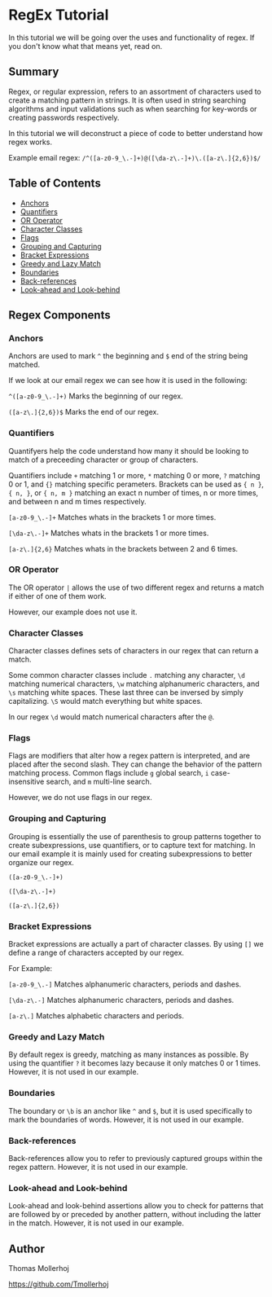 # RegEx Tutorial

In this tutorial we will be going over the uses and functionality of regex. If you don't know what that means yet, read on.

## Summary

Regex, or regular expression, refers to an assortment of characters used to create a matching pattern in strings. It is often used in string searching algorithms and input validations such as when searching for key-words or creating passwords respectively.

In this tutorial we will deconstruct a piece of code to better understand how regex works.

Example email regex: `/^([a-z0-9_\.-]+)@([\da-z\.-]+)\.([a-z\.]{2,6})$/`

## Table of Contents

- [Anchors](#anchors)
- [Quantifiers](#quantifiers)
- [OR Operator](#or-operator)
- [Character Classes](#character-classes)
- [Flags](#flags)
- [Grouping and Capturing](#grouping-and-capturing)
- [Bracket Expressions](#bracket-expressions)
- [Greedy and Lazy Match](#greedy-and-lazy-match)
- [Boundaries](#boundaries)
- [Back-references](#back-references)
- [Look-ahead and Look-behind](#look-ahead-and-look-behind)

## Regex Components

### Anchors

Anchors are used to mark `^` the beginning and `$` end of the string being matched. 

If we look at our email regex we can see how it is used in the following:

`^([a-z0-9_\.-]+)` Marks the beginning of our regex.

`([a-z\.]{2,6})$` Marks the end of our regex.

### Quantifiers

Quantifyers help the code understand how many it should be looking to match of a preceeding character or group of characters. 

Quantifiers include `+` matching 1 or more, `*` matching 0 or more, `?` matching 0 or 1, and `{}` matching specific perameters. Brackets can be used as `{ n }`, `{ n, }`, or `{ n, m }` matching an exact n number of times, n or more times, and between n and m times respectively.

`[a-z0-9_\.-]+` Matches whats in the brackets 1 or more times.

`[\da-z\.-]+` Matches whats in the brackets 1 or more times.

`[a-z\.]{2,6}` Matches whats in the brackets between 2 and 6 times. 

### OR Operator

The OR operator `|` allows the use of two different regex and returns a match if either of one of them work. 

However, our example does not use it.

### Character Classes

Character classes defines sets of characters in our regex that can return a match.

Some common character classes include `.` matching any character, `\d` matching numerical characters, `\w` matching alphanumeric characters, and `\s` matching white spaces. These last three can be inversed by simply capitalizing. `\S` would match everything but white spaces.

In our regex `\d` would match numerical characters after the `@`.

### Flags

Flags are modifiers that alter how a regex pattern is interpreted, and are placed after the second slash. They can change the behavior of the pattern matching process. Common flags include `g` global search, `i` case-insensitive search, and `m` multi-line search.

However, we do not use flags in our regex.

### Grouping and Capturing

Grouping is essentially the use of parenthesis to group patterns together to create subexpressions, use quantifiers, or to capture text for matching. In our email example it is mainly used for creating subexpressions to better organize our regex.

`([a-z0-9_\.-]+)`

`([\da-z\.-]+)`

`([a-z\.]{2,6})`

### Bracket Expressions

Bracket expressions are actually a part of character classes. By using `[]` we define a range of characters accepted by our regex. 

For Example:

`[a-z0-9_\.-]` Matches alphanumeric characters, periods and dashes.

`[\da-z\.-]` Matches alphanumeric characters, periods and dashes.

`[a-z\.]` Matches alphabetic characters and periods.

### Greedy and Lazy Match

By default regex is greedy, matching as many instances as possible. By using the quantifier `?` it becomes lazy because it only matches  0 or 1 times. However, it is not used in our example.

### Boundaries

The boundary or `\b` is an anchor like `^` and `$`, but it is used specifically to mark the boundaries of words. However, it is not used in our example.

### Back-references

Back-references allow you to refer to previously captured groups within the regex pattern. However, it is not used in our example.

### Look-ahead and Look-behind

Look-ahead and look-behind assertions allow you to check for patterns that are followed by or preceded by another pattern, without including the latter in the match. However, it is not used in our example.

## Author

Thomas Mollerhoj

https://github.com/Tmollerhoj
